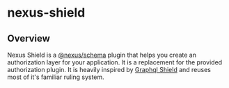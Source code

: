 # nexus-shield

## Overview

Nexus Shield is a [@nexus/schema](https://github.com/graphql-nexus/schema) plugin that helps you create an authorization layer for your application. It is a replacement for the provided authorization plugin. It is heavily inspired by [Graphql Shield](https://github.com/maticzav/graphql-shield) and reuses most of it's familiar ruling system.
